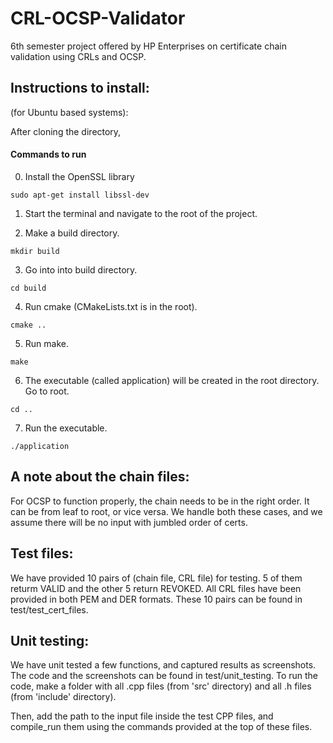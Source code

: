 # CRL-OCSP-Validator
6th semester project offered by HP Enterprises on certificate chain validation using CRLs and OCSP.

## Instructions to install:
(for Ubuntu based systems):

After cloning the directory,

   #### Commands to run
   
0. Install the OpenSSL library 

`sudo apt-get install libssl-dev`

1. Start the terminal and navigate to the root of the project. 

2. Make a build directory.

```mkdir build```

3. Go into into build directory.

```cd build```

4. Run cmake (CMakeLists.txt is in the root).

```cmake ..```

5. Run make.

```make```

6. The executable (called application) will be created in the root directory. Go to root.

```cd ..```

7. Run the executable.

```./application```

## A note about the chain files:
For OCSP to function properly, the chain needs to be in the right order. It can be from leaf to root, or vice versa. 
We handle both these cases, and we assume there will be no input with jumbled order of certs.

## Test files:
We have provided 10 pairs of (chain file, CRL file) for testing. 5 of them returm VALID and the other 5 return REVOKED.
All CRL files have been provided in both PEM and DER formats.
These 10 pairs can be found in test/test_cert_files.

## Unit testing:
We have unit tested a few functions, and captured results as screenshots.
The code and the screenshots can be found in test/unit_testing.
To run the code, make a folder with all .cpp files (from 'src' directory) and all .h files (from 'include' directory).

Then, add the path to the input file inside the test CPP files, and compile_run them using the commands provided at the top of these files.
